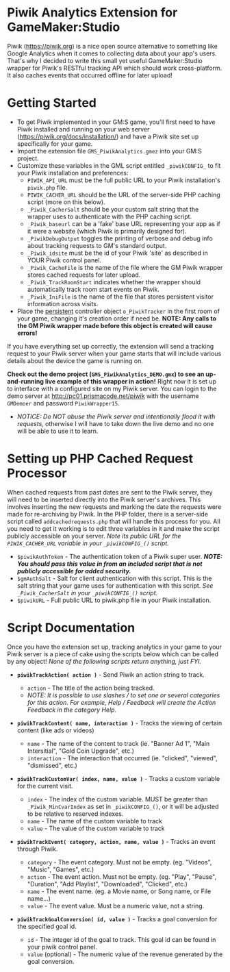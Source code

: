 # Piwik Analytics Extension for GameMaker:Studio
Piwik (https://piwik.org) is a nice open source alternative to something like Google Analytics when it comes to collecting data about your app's users. That's why I decided to write this small yet useful GameMaker:Studio wrapper for Piwik's RESTful tracking API which should work cross-platform. It also caches events that occurred offline for later upload! 

# Getting Started
* To get Piwik implemented in your GM:S game, you'll first need to have Piwik installed and running on your web server (https://piwik.org/docs/installation/) and have a Piwik site set up specifically for your game.
* Import the extension file `GMS_PiwikAnalytics.gmez` into your GM:S project.
* Customize these variables in the GML script entitled `_piwikCONFIG_` to fit your Piwik installation and preferences:
	* `PIWIK_API_URL` must be the full public URL to your Piwik installation's `piwik.php` file.
	* `PIWIK_CACHER_URL` should be the URL of the server-side PHP caching script (more on this below).
	* `_Piwik_CacherSalt` should be your custom salt string that the wrapper uses to authenticate with the PHP caching script.
	* `_Piwik_baseurl` can be a 'fake' base URL representing your app as if it were a website (which Piwik is primarily designed for). 
	* `_PiwikDebugOutput` toggles the printing of verbose and debug info about tracking requests to GM's standard output.
	* `_Piwik_idsite` must be the id of your Piwik 'site' as described in YOUR Piwik control panel.
	* `_Piwik_CacheFile` is the name of the file where the GM Piwik wrapper stores cached requests for later upload.
	* `_Piwik_TrackRoomStart` indicates whether the wrapper should automatically track room start events on Piwik.
	* `_Piwik_IniFile` is the name of the file that stores persistent visitor information across visits.
* Place the <u>persistent</u> controller object `o_PiwikTracker` in the first room of your game, changing it's creation order if need be. <b>NOTE: Any calls to the GM Piwik wrapper made before this object is created will cause errors!</b>

If you have everything set up correctly, the extension will send a tracking request to your Piwik server when your game starts that will include various details about the device the game is running on.

<b>Check out the demo project (`GMS_PiwikAnalytics_DEMO.gmx`) to see an up-and-running live example of this wrapper in action!</b>
Right now it is set up to interface with a configured site on my Piwik server. You can login to the demo server at http://pc01.prismacode.net/piwik with the username `GMDemoer` and password `PiwikWrapper15`.
* <i>NOTICE: Do NOT abuse the Piwik server and intentionally flood it with requests</i>, otherwise I will have to take down the live demo and no one will be able to use it to learn.

# Setting up PHP Cached Request Processor
When cached requests from past dates are sent to the Piwik server, they will need to be inserted directly into the Piwik server's archives. This involves inserting the new requests and marking the date the requests were made for re-archiving by Piwik. In the PHP folder, there is a server-side script called `addcachedrequests.php` that will handle this process for you. All you need to get it working is to edit three variables in it and make the script publicly accessible on your server. <i>Note its public URL for the `PIWIK_CACHER_URL` variable in your `_piwikCONFIG_()` script.</i>

* `$piwikAuthToken` - The authentication token of a Piwik super user. <i><b>NOTE: You should pass this value in from an included script that is not publicly accessible for added security.</b></i>
* `$gmAuthSalt` - Salt for client authentication with this script. This is the salt string that your game uses for authentication with this script. <i>See `_Piwik_CacherSalt` in your `_piwikCONFIG_()` script.</i>
* `$piwikURL` - Full public URL to piwik.php file in your Piwik installation.

# Script Documentation
Once you have the extension set up, tracking analytics in your game to your Piwik server is a piece of cake using the scripts below which can be called by any object! <i>None of the following scripts return anything, just FYI.</i>

* <b>`piwikTrackAction( action )`</b> - Send Piwik an action string to track.
	* `action` - The title of the action being tracked.
	* <i>NOTE: It is possible to use slashes / to set one or several categories for this action. For example, Help / Feedback will create the Action Feedback in the category Help.</i>
	
* <b>`piwikTrackContent( name, interaction )`</b> - Tracks the viewing of certain content (like ads or videos)
	* `name` - The name of the content to track (ie. "Banner Ad 1", "Main Intersitial", "Gold Coin Upgrade", etc.)
	* `interaction` - The interaction that occurred (ie. "clicked", "viewed", "dismissed", etc.)
	
* <b>`piwikTrackCustomVar( index, name, value )`</b> - Tracks a custom variable for the current visit.
	* `index` - The index of the custom variable. MUST be greater than `_Piwik_MinCvarIndex` as set in `_piwikCONFIG_()`, or it will be adjusted to be relative to reserved indexes.
	* `name` - The name of the custom variable to track
	* `value` - The value of the custom variable to track
	
* <b>`piwikTrackEvent( category, action, name, value )`</b> - Tracks an event through Piwik.
	* `category` - The event category. Must not be empty. (eg. "Videos", "Music", "Games", etc.)
	* `action` - The event action. Must not be empty. (eg. "Play", "Pause", "Duration", "Add Playlist", "Downloaded", "Clicked", etc.)
	* `name` - The event name. (eg. a Movie name, or Song name, or File name...)
	* `value` - The event value. Must be a numeric value, not a string.
	
* <b>`piwikTrackGoalConversion( id, value )`</b> - Tracks a goal conversion for the specified goal id.
	* `id` - The integer id of the goal to track. This goal id can be found in your piwik control panel.
	* `value` (optional) - The numeric value of the revenue generated by the goal conversion.